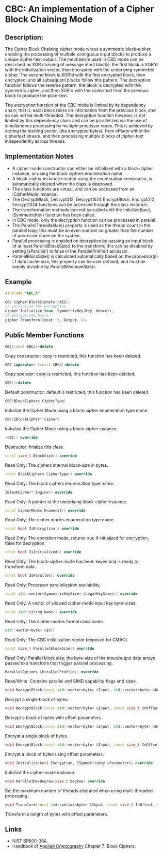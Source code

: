 # CBC: An implementation of a Cipher Block Chaining Mode

## Description:
The Cipher Block Chaining cipher mode wraps a symmetric block-cipher, enabling the processing of multiple contiguous input blocks to produce a unique cipher-text output. 
The mechanism used in CBC mode can be described as XOR chaining of message input blocks; the first block is XOR'd with the initialization vector, then encrypted with the underlying symmetric cipher. The second block is XOR'd with the first encrypted block, then encrypted, and all subsequent blocks follow this pattern. 
The decryption function follows the reverse pattern; the block is decrypted with the symmetric cipher, and then XOR'd with the ciphertext from the previous block to produce the plain-text.

The encryption function of the CBC mode is limited by its dependency chain; that is, each block relies on information from the previous block, and so can not be multi-threaded. The decryption function however, is not limited by this dependency chain and can be parallelized via the use of simultaneous processing by multiple processor cores. 
This is achieved by storing the starting vector, (the encrypted bytes), from offsets within the ciphertext stream, and then processing multiple blocks of cipher-text independently across threads.

## Implementation Notes
* A cipher mode constructor can either be initialized with a block-cipher instance, or using the block ciphers enumeration name. 
* A block-cipher instance created using the enumeration constructor, is automatically deleted when the class is destroyed. 
* The class functions are virtual, and can be accessed from an ICipherMode instance. 
* The DecryptBlock, Decrypt512, Decrypt1024 EncryptBlock, Encrypt512, Encrypt1024 functions can be accessed through the class instance. 
* The transformation methods can not be called until the Initialize(bool, ISymmetricKey) function has been called. 
* In CBC mode, only the decryption function can be processed in parallel. 
* The ParallelThreadsMax() property is used as the thread count in the parallel loop; this must be an even number no greater than the number of processer cores on the system. 
* Parallel processing is enabled on decryption by passing an input block of at least ParallelBlockSize() to the transform; this can be disabled by setting IsParallel() to false in the ParallelProfile() accessor. 
* ParallelBlockSize() is calculated automatically based on the processor(s) L1 data cache size, this property can be user defined, and must be evenly divisible by ParallelMinimumSize(). 

## Example
```cpp
#include "CBC.h"

CBC cipher(BlockCiphers::AES);
// initialize for encryption
cipher.Initialize(true, SymmetricKey(Key, Nonce));
// encrypt one block
cipher.Transform(Input, 0, Output, 0);
```
       
## Public Member Functions
```cpp
CBC(const CBC&)=delete
```
Copy constructor: copy is restricted, this function has been deleted.

```cpp
CBC &operator= (const CBC&)=delete
```
Copy operator: copy is restricted, this function has been deleted.

```cpp
CBC()=delete
```
Default constructor: default is restricted, this function has been deleted.

```cpp
CBC(BlockCiphers CipherType)
```
Initialize the Cipher Mode using a block-cipher enumeration type name.
 
```cpp
CBC(IBlockCipher* Cipher)
```
Initialize the Cipher Mode using a block-cipher instance.
 
```cpp
~CBC() override
```
Destructor: finalize this class.

```cpp
const size_t BlockSize() override
```
Read Only: The ciphers internal block-size in bytes.

```cpp
const BlockCiphers CipherType() override
```
Read Only: The block ciphers enumeration type name.

```cpp
IBlockCipher* Engine() override
```
Read Only: A pointer to the underlying block-cipher instance.

```cpp
const CipherModes Enumeral() override
```
Read Only: The cipher modes enumeration type name.

```cpp
const bool IsEncryption() override
```
Read Only: The operation mode, returns true if initialized for encryption, false for decryption.

```cpp
const bool IsInitialized() override
```
Read Only: The block-cipher mode has been keyed and is ready to transform data.

```cpp
const bool IsParallel() override
```
Read Only: Processor parallelization availability.

```cpp
const std::vector<SymmetricKeySize> &LegalKeySizes() override
```
Read Only: A vector of allowed cipher-mode input key byte-sizes.

```cpp
const std::string Name() override
```
Read Only: The cipher-modes formal class name.

```cpp
std::vector<byte> &IV()
```
Read Only: The CBC initialization vector (exposed for CMAC).

```cpp
const size_t ParallelBlockSize() override
```
Read Only: Parallel block size; the byte-size of the input/output data arrays passed to a transform that trigger parallel processing.

```cpp
ParallelOptions &ParallelProfile() override
```
Read/Write: Contains parallel and SIMD capability flags and sizes.

```cpp
void DecryptBlock(const std::vector<byte> &Input, std::vector<byte> &Output) override
```
Decrypt a single block of bytes.

```cpp
void DecryptBlock(const std::vector<byte> &Input, const size_t InOffset, std::vector<byte> &Output, const size_t OutOffset) override
```
Decrypt a block of bytes with offset parameters.

```cpp
void EncryptBlock(const std::vector<byte> &Input, std::vector<byte> &Output) override
```
Encrypt a single block of bytes.

```cpp
void EncryptBlock(const std::vector<byte> &Input, const size_t InOffset, std::vector<byte> &Output, const size_t OutOffset) override
```
Encrypt a block of bytes using offset parameters.

```cpp
void Initialize(bool Encryption, ISymmetricKey &Parameters) override
```
Initialize the cipher-mode instance.

```cpp
void ParallelMaxDegree(size_t Degree) override
```
Set the maximum number of threads allocated when using multi-threaded processing.

```cpp
void Transform(const std::vector<byte> &Input, const size_t InOffset, std::vector<byte> &Output, const size_t OutOffset, const size_t Length) override
```
Transform a length of bytes with offset parameters.

## Links
* NIST [SP800-38A](http://csrc.nist.gov/publications/nistpubs/800-38a/sp800-38a.pdf). 
* Handbook of [Applied Cryptography](http://cacr.uwaterloo.ca/hac/about/chap7.pdf) Chapter 7: Block Ciphers. 
